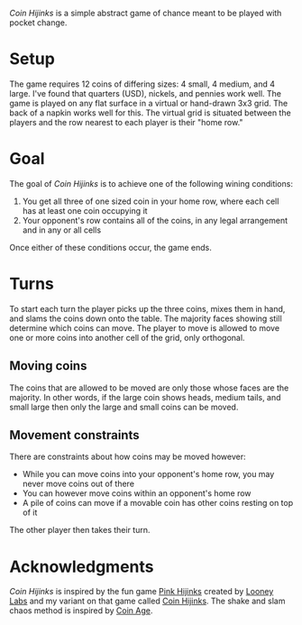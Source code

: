 *Coin Hijinks* is a simple abstract game of chance meant to be played with pocket change.

Setup
=====

The game requires 12 coins of differing sizes: 4 small, 4 medium, and 4 large. I've found that quarters (USD), nickels, and pennies work well.  The game is played on any flat surface in a virtual or hand-drawn 3x3 grid.  The back of a napkin works well for this.  The virtual grid is situated between the players and the row nearest to each player is their "home row."

Goal
====

The goal of *Coin Hijinks* is to achieve one of the following wining conditions:

 1. You get all three of one sized coin in your home 
    row, where each cell has at least one coin occupying it
 2. Your opponent's row contains all of the coins, in any
    legal arrangement and in any or all cells

Once either of these conditions occur, the game ends.

Turns
=====

To start each turn the player picks up the three coins, mixes them in hand, and slams the coins down onto the table. The majority faces showing still determine which coins can move. The player to move is allowed to move one or more coins into another cell of the grid, only orthogonal.

## Moving coins

The coins that are allowed to be moved are only those whose faces are the majority. In other words, if the large coin shows heads, medium tails, and small large then only the large and small coins can be moved.

## Movement constraints

There are constraints about how coins may be moved however:

 * While you can move coins into your opponent's home row, 
   you may never move coins out of there
 * You can however move coins within an opponent's home row
 * A pile of coins can move if a movable coin has other coins
   resting on top of it

The other player then takes their turn.

Acknowledgments
===============

*Coin Hijinks* is inspired by the fun game [Pink Hijinks](http://www.looneylabs.com/games/pink-hijinks) created by [Looney Labs](http://www.looneylabs.com) and my variant on that game called [Coin Hijinks](https://github.com/fogus/spiel/tree/master/taschenspiele/coin-hijinks).  The shake and slam chaos method is inspired by [Coin Age](http://boardgamegeek.com/boardgame/146130/coin-age).